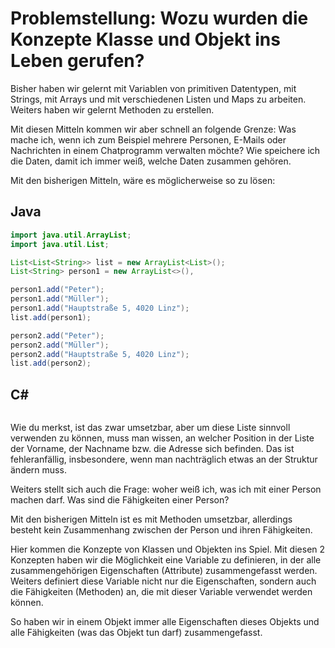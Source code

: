 # Problemstellung: Wozu wurden die Konzepte Klasse und Objekt ins Leben gerufen?

Bisher haben wir gelernt mit Variablen von primitiven Datentypen, mit Strings, mit Arrays und mit verschiedenen Listen und Maps zu arbeiten. Weiters haben wir gelernt Methoden zu erstellen.

Mit diesen Mitteln kommen wir aber schnell an folgende Grenze: Was mache ich, wenn ich zum Beispiel mehrere Personen, E-Mails oder Nachrichten in einem Chatprogramm verwalten möchte? Wie speichere ich die Daten, damit ich immer weiß, welche Daten zusammen gehören.

Mit den bisherigen Mitteln, wäre es möglicherweise so zu lösen:

## Java

```Java
import java.util.ArrayList;
import java.util.List;

List<List<String>> list = new ArrayList<List>();
List<String> person1 = new ArrayList<>(),

person1.add("Peter");
person1.add("Müller");
person1.add("Hauptstraße 5, 4020 Linz");
list.add(person1);

person2.add("Peter");
person2.add("Müller");
person2.add("Hauptstraße 5, 4020 Linz");
list.add(person2);
```

## C#

```c#

```

Wie du merkst, ist das zwar umsetzbar, aber um diese Liste sinnvoll verwenden zu können, muss man wissen, an welcher Position in der Liste der Vorname, der Nachname bzw. die Adresse sich befinden. Das ist fehleranfällig, insbesondere, wenn man nachträglich etwas an der Struktur ändern muss.

Weiters stellt sich auch die Frage: woher weiß ich, was ich mit einer Person machen darf. Was sind die Fähigkeiten einer Person?

Mit den bisherigen Mitteln ist es mit Methoden umsetzbar, allerdings besteht kein Zusammenhang zwischen der Person und ihren Fähigkeiten. 

Hier kommen die Konzepte von Klassen und Objekten ins Spiel. Mit diesen 2 Konzepten haben wir die Möglichkeit eine Variable zu definieren, in der alle zusammengehörigen Eigenschaften (Attribute) zusammengefasst werden. Weiters definiert diese Variable nicht nur die Eigenschaften, sondern auch die Fähigkeiten (Methoden) an, die mit dieser Variable verwendet werden können.

So haben wir in einem Objekt immer alle Eigenschaften dieses Objekts und alle Fähigkeiten (was das Objekt tun darf) zusammengefasst. 